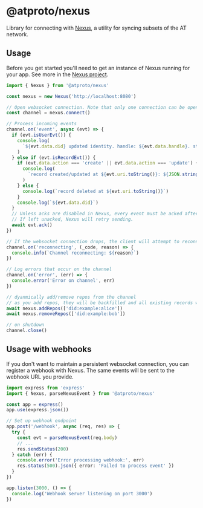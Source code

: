 # @atproto/nexus

Library for connecting with [Nexus](#), a utility for syncing subsets of the AT network.

## Usage

Before you get started you'll need to get an instance of Nexus running for your app. See more in the [Nexus project](#).

```ts
import { Nexus } from '@atproto/nexus'

const nexus = new Nexus('http://localhost:8080')

// Open websocket connection. Note that only one connection can be open at a time.
const channel = nexus.connect()

// Process incoming events
channel.on('event', async (evt) => {
  if (evt.isUserEvt()) {
    console.log(
      `${evt.data.did} updated identity. handle: ${evt.data.handle}. status: ${evt.data.status}`,
    )
  } else if (evt.isRecordEvt()) {
    if (evt.data.action === 'create' || evt.data.action === 'update') {
      console.log(
        `record created/updated at ${evt.uri.toString()}: ${JSON.stringify(evt.data.record)}`,
      )
    } else {
      console.log(`record deleted at ${evt.uri.toString()}`)
    }
    console.log(`${evt.data.did}`)
  }
  // Unless acks are disabled in Nexus, every event must be acked after processing.
  // If left unacked, Nexus will retry sending.
  await evt.ack()
})

// If the websocket connection drops, the client will attempt to reconnect automatically.
channel.on('reconnecting', (_code, reason) => {
  console.info(`Channel reconnecting: ${reason}`)
})

// Log errors that occur on the channel
channel.on('error', (err) => {
  console.error('Error on channel', err)
})

// dyanmically add/remove repos from the channel
// as you add repos, they will be backfilled and all existing records will be sent over the channel
await nexus.addRepos(['did:example:alice'])
await nexus.removeRepos(['did:example:bob'])

// on shutdown
channel.close()
```

## Usage with webhooks
If you don't want to maintain a persistent websocket connection, you can register a webhook with Nexus. The same events will be sent to the webhook URL you provide.

```ts
import express from 'express'
import { Nexus, parseNexusEvent } from '@atproto/nexus'

const app = express()
app.use(express.json())

// Set up webhook endpoint
app.post('/webhook', async (req, res) => {
  try {
    const evt = parseNexusEvent(req.body)
    // ...
    res.sendStatus(200)
  } catch (err) {
    console.error('Error processing webhook:', err)
    res.status(500).json({ error: 'Failed to process event' })
  }
})

app.listen(3000, () => {
  console.log('Webhook server listening on port 3000')
})
```
